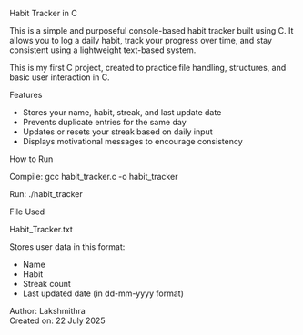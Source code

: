 Habit Tracker in C

This is a simple and purposeful console-based habit tracker built using C.
It allows you to log a daily habit, track your progress over time, and stay consistent using a lightweight text-based system.

This is my first C project, created to practice file handling, structures, and basic user interaction in C.

Features

- Stores your name, habit, streak, and last update date
- Prevents duplicate entries for the same day
- Updates or resets your streak based on daily input
- Displays motivational messages to encourage consistency

How to Run

Compile:
gcc habit_tracker.c -o habit_tracker

Run:
./habit_tracker

File Used

Habit_Tracker.txt  

Stores user data in this format:
- Name
- Habit
- Streak count
- Last updated date (in dd-mm-yyyy format)

Author: Lakshmithra  
Created on: 22 July 2025


